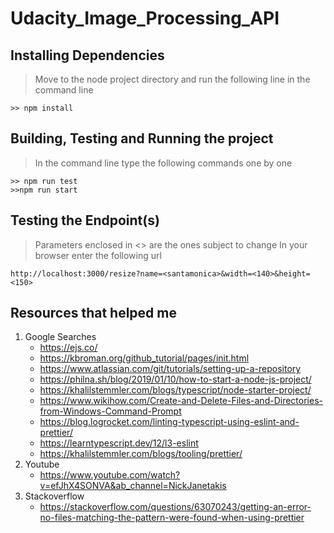 # Udacity_Image_Processing_API
## Installing Dependencies

>Move to the node project directory and run the following line in the command line 
```
>> npm install
```
## Building, Testing and Running the project
> In the command line type the following commands one by one
```
>> npm run test
>>npm run start
```
## Testing the Endpoint(s)
> Parameters enclosed in <> are the ones subject to change
> In your browser enter the following url
```
http://localhost:3000/resize?name=<santamonica>&width=<140>&height=<150>
```
## Resources that helped me 
1. Google Searches
   * https://ejs.co/ 
   * https://kbroman.org/github_tutorial/pages/init.html 
   * https://www.atlassian.com/git/tutorials/setting-up-a-repository 
   * https://philna.sh/blog/2019/01/10/how-to-start-a-node-js-project/ 
   * https://khalilstemmler.com/blogs/typescript/node-starter-project/ 
   * https://www.wikihow.com/Create-and-Delete-Files-and-Directories-from-Windows-Command-Prompt 
   * https://blog.logrocket.com/linting-typescript-using-eslint-and-prettier/
   * https://learntypescript.dev/12/l3-eslint 
   * https://khalilstemmler.com/blogs/tooling/prettier/ 
2. Youtube
   * https://www.youtube.com/watch?v=efJhX4SONVA&ab_channel=NickJanetakis 
3. Stackoverflow
   * https://stackoverflow.com/questions/63070243/getting-an-error-no-files-matching-the-pattern-were-found-when-using-prettier

